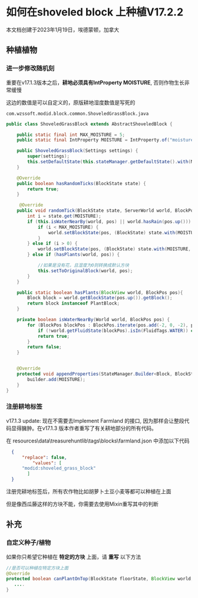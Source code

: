 # 如何在shoveled block 上种植V17.2.2

本文档创建于2023年1月19日，埃德蒙顿，加拿大



## 种植植物

### 进一步修改随机刻

重要在v17.1.3版本之后，**耕地必须具有IntProperty MOISTURE**, 否则作物生长非常缓慢

这边的数值是可以自定义的，原版耕地湿度数值是写死的

```
com.wzssoft.modid.block.common.ShoveledGrassBlock.java
```

```java
public class ShoveledGrassBlock extends AbstractShoveledBlock {

    public static final int MAX_MOISTURE = 5;
    public static final IntProperty MOISTURE = IntProperty.of("moisture", 0, MAX_MOISTURE);

    public ShoveledGrassBlock(Settings settings) {
        super(settings);
        this.setDefaultState(this.stateManager.getDefaultState().with(MOISTURE, 0));
    }

    @Override
    public boolean hasRandomTicks(BlockState state) {
        return true;
    }

     @Override
    public void randomTick(BlockState state, ServerWorld world, BlockPos pos, Random random) {
        int i = state.get(MOISTURE);
        if (this.isWaterNearBy(world, pos) || world.hasRain(pos.up())) {
            if (i < MAX_MOISTURE) {
                world.setBlockState(pos, (BlockState) state.with(MOISTURE, MAX_MOISTURE), Block.NOTIFY_LISTENERS);
            }
        } else if (i > 0) {
            world.setBlockState(pos, (BlockState) state.with(MOISTURE, i - 1), Block.NOTIFY_LISTENERS);
        } else if (hasPlants(world, pos)) {

            //如果是没有花，且湿度为0则转换成默认方块
            this.setToOriginalBlock(world, pos);
        }
    }

    public static boolean hasPlants(BlockView world, BlockPos pos){
        Block block = world.getBlockState(pos.up()).getBlock();
        return block instanceof PlantBlock;
    }

    private boolean isWaterNearBy(World world, BlockPos pos) {
        for (BlockPos blockPos : BlockPos.iterate(pos.add(-2, 0, -2), pos.add(2, 1, 2))) {
            if (!world.getFluidState(blockPos).isIn(FluidTags.WATER)) continue;
            return true;
        }
        return false;
    }


    @Override
    protected void appendProperties(StateManager.Builder<Block, BlockState> builder) {
        builder.add(MOISTURE);
    }
}
```



### 注册耕地标签

v17.1.3 update: 现在不需要去Implement Farmland 的接口, 因为那样会让整段代码显得臃肿。在v17.1.3 版本作者重写了有关耕地部分的所有代码。

在 resources\data\treasurehuntlib\tags\blocks\farmland.json 中添加以下代码

```json
  {
      "replace": false,
          "values": [
      "modid:shoveled_grass_block"
		]
  }
```

注册完耕地标签后，所有农作物比如胡萝卜土豆小麦等都可以种植在上面

但是像西瓜藤这样的方块不能，你需要去使用Mixin重写其中的判断



## 补充

### 自定义种子/植物

如果你只希望它种植在 **特定的方块** 上面，请 **重写** 以下方法

```java
//是否可以种植在特定方块上面
@Override
protected boolean canPlantOnTop(BlockState floorState, BlockView world, BlockPos floorPos) {
   ....
}
```





